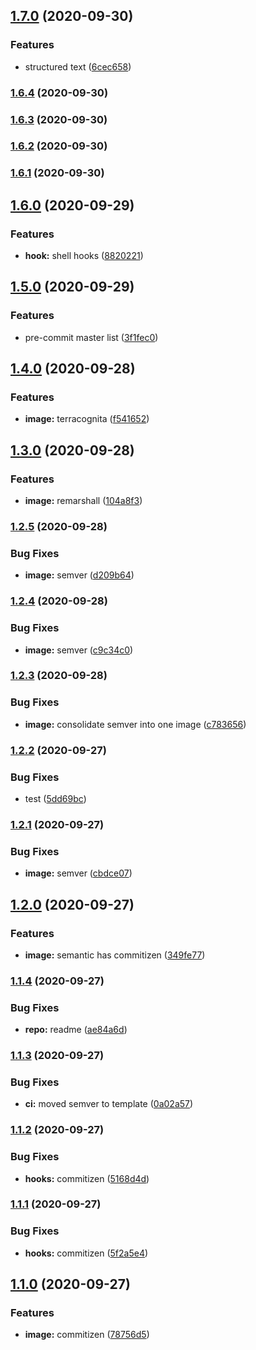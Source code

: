 ## [1.7.0](https://gitlab.com/donaldrich/function-as-a-container/compare/v1.6.4...v1.7.0) (2020-09-30)


### Features

* structured text ([6cec658](https://gitlab.com/donaldrich/function-as-a-container/commit/6cec658f3c643bb94a5d96b40712ed061439b829))

### [1.6.4](https://gitlab.com/donaldrich/function-as-a-container/compare/v1.6.3...v1.6.4) (2020-09-30)

### [1.6.3](https://gitlab.com/donaldrich/function-as-a-container/compare/v1.6.2...v1.6.3) (2020-09-30)

### [1.6.2](https://gitlab.com/donaldrich/function-as-a-container/compare/v1.6.1...v1.6.2) (2020-09-30)

### [1.6.1](https://gitlab.com/donaldrich/function-as-a-container/compare/v1.6.0...v1.6.1) (2020-09-30)

## [1.6.0](https://gitlab.com/donaldrich/function-as-a-container/compare/v1.5.0...v1.6.0) (2020-09-29)

### Features

- **hook:** shell hooks ([8820221](https://gitlab.com/donaldrich/function-as-a-container/commit/8820221c5df211c0b4eca4047f606b493a1c7fea))

## [1.5.0](https://gitlab.com/donaldrich/function-as-a-container/compare/v1.4.0...v1.5.0) (2020-09-29)

### Features

- pre-commit master list ([3f1fec0](https://gitlab.com/donaldrich/function-as-a-container/commit/3f1fec0fe246a1c4f3c508f001cd9fc933fa47b0))

## [1.4.0](https://gitlab.com/donaldrich/function-as-a-container/compare/v1.3.0...v1.4.0) (2020-09-28)

### Features

- **image:** terracognita ([f541652](https://gitlab.com/donaldrich/function-as-a-container/commit/f5416529d45c8354b464dfd36266850398f7c647))

## [1.3.0](https://gitlab.com/donaldrich/function-as-a-container/compare/v1.2.5...v1.3.0) (2020-09-28)

### Features

- **image:** remarshall ([104a8f3](https://gitlab.com/donaldrich/function-as-a-container/commit/104a8f3cbe81d0edfed9fc6e062a31e958adbc92))

### [1.2.5](https://gitlab.com/donaldrich/function-as-a-container/compare/v1.2.4...v1.2.5) (2020-09-28)

### Bug Fixes

- **image:** semver ([d209b64](https://gitlab.com/donaldrich/function-as-a-container/commit/d209b64d46cb4546687985c74541c4859c69941e))

### [1.2.4](https://gitlab.com/donaldrich/function-as-a-container/compare/v1.2.3...v1.2.4) (2020-09-28)

### Bug Fixes

- **image:** semver ([c9c34c0](https://gitlab.com/donaldrich/function-as-a-container/commit/c9c34c0a1ba5eac5d479ab28c0960c51fe97f85b))

### [1.2.3](https://gitlab.com/donaldrich/function-as-a-container/compare/v1.2.2...v1.2.3) (2020-09-28)

### Bug Fixes

- **image:** consolidate semver into one image ([c783656](https://gitlab.com/donaldrich/function-as-a-container/commit/c7836564d27904bd5b4520541f319d9587fa4d1b))

### [1.2.2](https://gitlab.com/donaldrich/function-as-a-container/compare/v1.2.1...v1.2.2) (2020-09-27)

### Bug Fixes

- test ([5dd69bc](https://gitlab.com/donaldrich/function-as-a-container/commit/5dd69bc35576b951b56f0b23a9f26da35cc825cb))

### [1.2.1](https://gitlab.com/donaldrich/function-as-a-container/compare/v1.2.0...v1.2.1) (2020-09-27)

### Bug Fixes

- **image:** semver ([cbdce07](https://gitlab.com/donaldrich/function-as-a-container/commit/cbdce07b2f823bb8c6fcc12dff333e452630d2ba))

## [1.2.0](https://gitlab.com/donaldrich/function-as-a-container/compare/v1.1.4...v1.2.0) (2020-09-27)

### Features

- **image:** semantic has commitizen ([349fe77](https://gitlab.com/donaldrich/function-as-a-container/commit/349fe777165cd849da83ffe9cfbccdcdb580d540))

### [1.1.4](https://gitlab.com/donaldrich/function-as-a-container/compare/v1.1.3...v1.1.4) (2020-09-27)

### Bug Fixes

- **repo:** readme ([ae84a6d](https://gitlab.com/donaldrich/function-as-a-container/commit/ae84a6df2d84c29604d39dbf82b57c8b338bde5c))

### [1.1.3](https://gitlab.com/donaldrich/function-as-a-container/compare/v1.1.2...v1.1.3) (2020-09-27)

### Bug Fixes

- **ci:** moved semver to template ([0a02a57](https://gitlab.com/donaldrich/function-as-a-container/commit/0a02a57f5d14f1625b74626cabd49101d6f72aa9))

### [1.1.2](https://gitlab.com/donaldrich/function-as-a-container/compare/v1.1.1...v1.1.2) (2020-09-27)

### Bug Fixes

- **hooks:** commitizen ([5168d4d](https://gitlab.com/donaldrich/function-as-a-container/commit/5168d4d955981ad4c044b023a831f1714e9f21e4))

### [1.1.1](https://gitlab.com/donaldrich/function-as-a-container/compare/v1.1.0...v1.1.1) (2020-09-27)

### Bug Fixes

- **hooks:** commitizen ([5f2a5e4](https://gitlab.com/donaldrich/function-as-a-container/commit/5f2a5e4835b635511aa1d775459dc4c28d0b1e8e))

## [1.1.0](https://gitlab.com/donaldrich/function-as-a-container/compare/v1.0.4...v1.1.0) (2020-09-27)

### Features

- **image:** commitizen ([78756d5](https://gitlab.com/donaldrich/function-as-a-container/commit/78756d57fc7a3a2ba8c167b6bfbcc43d407be335))
